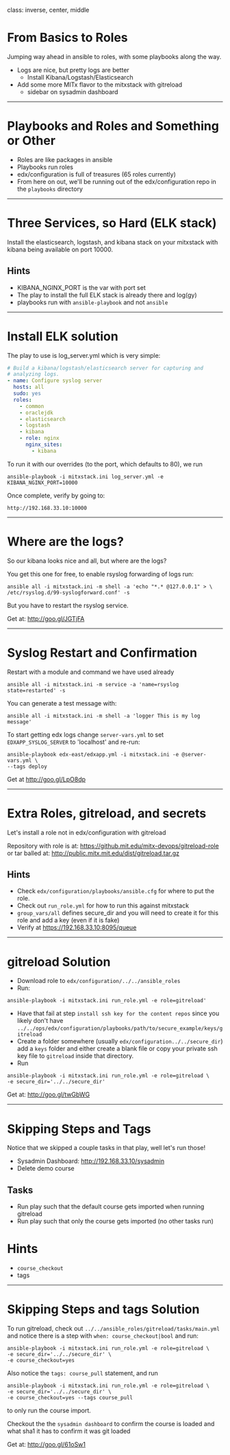 class: inverse, center, middle

# From Basics to Roles

Jumping way ahead in ansible to roles, with some
playbooks along the way.

- Logs are nice, but pretty logs are better
  - Install Kibana/Logstash/Elasticsearch
- Add some more MITx flavor to the mitxstack with gitreload
  - sidebar on sysadmin dashboard

---

# Playbooks and Roles and Something or Other

- Roles are like packages in ansible
- Playbooks run roles
- edx/configuration is full of treasures (65 roles currently)
- From here on out, we'll be running out of the edx/configuration repo
  in the `playbooks` directory

---

# Three Services, so Hard (ELK stack)

Install the elasticsearch, logstash, and kibana stack on your mitxstack
with kibana being available on port 10000.

## Hints
- KIBANA_NGINX_PORT is the var with port set
- The play to install the full ELK stack is already there and log(gy)
- playbooks run with `ansible-playbook` and not `ansible`

---

# Install ELK solution

The play to use is log_server.yml which is very simple:

```yaml
# Build a kibana/logstash/elasticsearch server for capturing and
# analyzing logs.
- name: Configure syslog server
  hosts: all
  sudo: yes
  roles:
    - common
    - oraclejdk
    - elasticsearch
    - logstash
    - kibana
    - role: nginx
      nginx_sites:
        - kibana
```

To run it with our overrides (to the port, which defaults to 80), we run

```terminal
ansible-playbook -i mitxstack.ini log_server.yml -e KIBANA_NGINX_PORT=10000
```

Once complete, verify by going to:

`http://192.168.33.10:10000`

---

# Where are the logs?

So our kibana looks nice and all, but where are the logs?

You get this one for free, to enable rsyslog forwarding of logs run:

```terminal
ansible all -i mitxstack.ini -m shell -a 'echo "*.* @127.0.0.1" > \
/etc/rsyslog.d/99-syslogforward.conf' -s
```

But you have to restart the rsyslog service.

Get at: http://goo.gl/JGTjFA

---

# Syslog Restart and Confirmation

Restart with a module and command we have used already

```terminal
ansible all -i mitxstack.ini -m service -a 'name=rsyslog state=restarted' -s
```

You can generate a test message with:
```terminal
ansible all -i mitxstack.ini -m shell -a 'logger This is my log message'
```

To start getting edx logs change `server-vars.yml` to set `EDXAPP_SYSLOG_SERVER` to
'localhost' and re-run:

```terminal
ansible-playbook edx-east/edxapp.yml -i mitxstack.ini -e @server-vars.yml \
--tags deploy
```

Get at http://goo.gl/LpO8dp

---

# Extra Roles, gitreload, and secrets

Let's install a role not in edx/configuration with gitreload

Repository with role is at:
https://github.mit.edu/mitx-devops/gitreload-role
or tar balled at:
http://public.mitx.mit.edu/dist/gitreload.tar.gz

## Hints

- Check `edx/configuration/playbooks/ansible.cfg` for where to put the
  role.
- Check out `run_role.yml` for how to run this against mitxstack
- `group_vars/all` defines secure_dir and you will need to create it
  for this role and add a key (even if it is fake)
- Verify at https://192.168.33.10:8095/queue

---

# gitreload Solution

- Download role to `edx/configuration/../../ansible_roles`
- Run:
```terminal
ansible-playbook -i mitxstack.ini run_role.yml -e role=gitreload'
```
- Have that fail at step `install ssh key for the content repos` since
  you likely don't have
  `../../ops/edx/configuration/playbooks/path/to/secure_example/keys/gitreload`
- Create a folder somewhere (usually `edx/configuration../../secure_dir`) add a
  `keys` folder and either create a blank file or copy your private ssh key
  file to `gitreload` inside that directory.
- Run
```terminal
ansible-playbook -i mitxstack.ini run_role.yml -e role=gitreload \
-e secure_dir='../../secure_dir'
```

Get at: http://goo.gl/twGbWG

---

# Skipping Steps and Tags

Notice that we skipped a couple tasks in that play, well let's run those!

- Sysadmin Dashboard: http://192.168.33.10/sysadmin
- Delete demo course

## Tasks

- Run play such that the default course gets imported when running gitreload
- Run play such that only the course gets imported (no other tasks run)

# Hints
- `course_checkout`
- tags

---

# Skipping Steps and tags Solution

To run gitreload, check out `../../ansible_roles/gitreload/tasks/main.yml` and notice
there is a step with `when: course_checkout|bool` and run:

```terminal
ansible-playbook -i mitxstack.ini run_role.yml -e role=gitreload \
-e secure_dir='../../secure_dir' \
-e course_checkout=yes
```

Also notice the `tags: course_pull` statement, and run
```terminal
ansible-playbook -i mitxstack.ini run_role.yml -e role=gitreload \
-e secure_dir='../../secure_dir' \
-e course_checkout=yes --tags course_pull
```

to only run the course import.

Checkout the the `sysadmin dashboard` to confirm the course is loaded and what
sha1 it has to confirm it was git loaded

Get at: http://goo.gl/61oSw1
